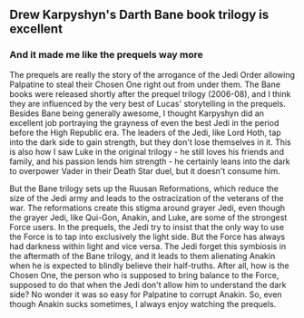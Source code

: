 ## Drew Karpyshyn's Darth Bane book trilogy is excellent

### And it made me like the prequels way more

The prequels are really the story of the arrogance of the Jedi Order allowing Palpatine to steal their Chosen One right out from under them.
The Bane books were released shortly after the prequel trilogy (2006-08), and I think they are influenced by the very best of Lucas' storytelling in the prequels. 
Besides Bane being generally awesome, I thought Karpyshyn did an excellent job portraying the grayness of even the best Jedi in the period before the High Republic era. 
The leaders of the Jedi, like Lord Hoth, tap into the dark side to gain strength, but they don't lose themselves in it.
This is also how I saw Luke in the original trilogy - he still loves his friends and family, and his passion lends him strength - he certainly leans into the dark to overpower Vader in their Death Star duel, but it doesn't consume him.

But the Bane trilogy sets up the Ruusan Reformations, which reduce the size of the Jedi army and leads to the ostracization of the veterans of the war.
The reformations create this stigma around grayer Jedi, even though the grayer Jedi, like Qui-Gon, Anakin, and Luke, are some of the strongest Force users.
In the prequels, the Jedi try to insist that the only way to use the Force is to tap into exclusively the light side. But the Force has always had darkness within light and vice versa.
The Jedi forget this symbiosis in the aftermath of the Bane trilogy, and it leads to them alienating Anakin when he is expected to blindly believe their half-truths.
After all, how is the Chosen One, the person who is supposed to bring balance to the Force, supposed to do that when the Jedi don't allow him to understand the dark side?
No wonder it was so easy for Palpatine to corrupt Anakin. So, even though Anakin sucks sometimes, I always enjoy watching the prequels.
